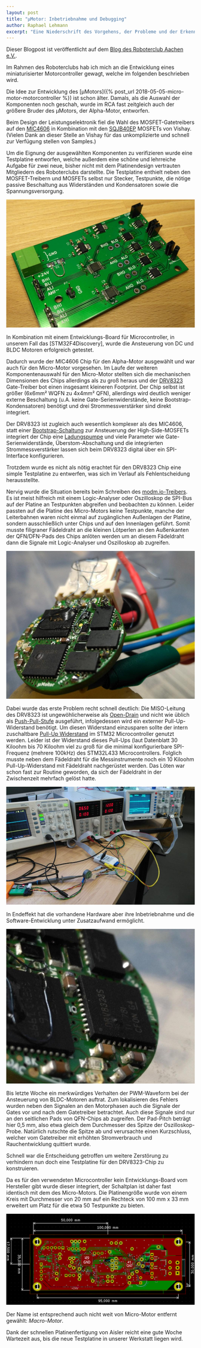 ```yaml
---
layout: post
title: "µMotor: Inbetriebnahme und Debugging"
author: Raphael Lehmann
excerpt: "Eine Niederschrift des Vorgehens, der Probleme und der Erkenntnisse bei Aufbau des ersten Prototypen des miniaturisierter Motorcontroller µMotor."
---
```


Dieser Blogpost ist veröffentlicht auf dem [Blog des Roboterclub Aachen e.V.](http://www.roboterclub.rwth-aachen.de/blog/2018/micro-motor-debugging-inbetriebnahme.html).

Im Rahmen des Roboterclubs hab ich mich an die Entwicklung eines miniaturisierter Motorcontroller gewagt, welche im folgenden beschrieben wird.



Die Idee zur Entwicklung des [µMotors]({% post_url 2018-05-05-micro-motor-motorcontroller %}) ist schon älter.
Damals, als die Auswahl der Komponenten noch geschah, wurde im RCA fast zeitgleich auch der größere Bruder des µMotors, der Alpha-Motor, entworfen.

Beim Design der Leistungselektronik fiel die Wahl des MOSFET-Gatetreibers auf den [MIC4606](http://ww1.microchip.com/downloads/en/DeviceDoc/20005604B.pdf) in Kombination mit den [SQJB40EP](https://www.vishay.com/docs/68550/sqjb40ep.pdf) MOSFETs von Vishay.
(Vielen Dank an dieser Stelle an Vishay für das unkomplizierte und schnell zur Verfügung stellen von Samples.)

Um die Eignung der ausgewählten Komponenten zu verifizieren wurde eine Testplatine entworfen, welche außerdem eine schöne und lehrreiche Aufgabe für zwei neue, bisher nicht mit dem Platinendesign vertrauten Mitgliedern des Roboterclubs darstellte.
Die Testplatine enthielt neben den MOSFET-Treibern und MOSFETs selbst nur Stecker, Testpunkte, die nötige passive Beschaltung aus Widerständen und Kondensatoren sowie die Spannungsversorgung.

![Testplatine für MIC4606](/assets/images/2018/alpha-motor-testboard.jpg)

In Kombination mit einem Entwicklungs-Board für Microcontroller, in unserem Fall das [STM32F4Discovery], wurde die Ansteuerung von DC und BLDC Motoren erfolgreich getestet.

Dadurch wurde der MIC4606 Chip für den Alpha-Motor ausgewählt und war auch für den Micro-Motor vorgesehen.
Im Laufe der weiteren Komponentenauswahl für den Micro-Motor stellten sich die mechanischen Dimensionen des Chips allerdings als zu groß heraus und der [DRV8323](http://www.ti.com/lit/ds/symlink/drv8323.pdf) Gate-Treiber bot einen insgesamt kleineren Footprint.
Der Chip selbst ist größer (6x6mm² WQFN zu 4x4mm² QFN), allerdings wird deutlich weniger externe Beschaltung (u.A. keine Gate-Serienwiderstände, keine Bootstrap-Kondensatoren) benötigt und drei Strommessverstärker sind direkt integriert.

Der DRV8323 ist zugleich auch wesentlich komplexer als des MIC4606, statt einer [Bootstrap-Schaltung](https://de.wikipedia.org/wiki/Bootstrapping_(Elektrotechnik)) zur Ansteuerung der High-Side-MOSFETs integriert der Chip eine [Ladungspumpe](https://de.wikipedia.org/wiki/Ladungspumpe) und viele Parameter wie Gate-Serienwiderstände, Überstom-Abschaltung und die integrierten Strommessverstärker lassen sich beim DRV8323 digital über ein SPI-Interface konfigurieren.

Trotzdem wurde es nicht als nötig erachtet für den DRV8323 Chip eine simple Testplatine zu entwerfen, was sich im Verlauf als Fehlentscheidung herausstellte.

Nervig wurde die Situation bereits beim Schreiben des [modm.io-Treibers](https://github.com/modm-io/modm/pull/27).
Es ist meist hilfreich mit einem Logic-Analyser oder Oszilloskop de SPI-Bus auf der Platine an Testpunkten abgreifen und beobachten zu können.
Leider passten auf die Platine des Micro-Motors keine Testpunkte, manche der Leiterbahnen waren nicht einmal auf zugänglichen Außenlagen der Platine, sondern ausschließlich unter Chips und auf den Innenlagen geführt.
Somit musste filigraner Fädeldraht an die kleinen Lötperlen an den Außenkanten der QFN/DFN-Pads des Chips anlöten werden um an diesem Fädeldraht dann die Signale mit Logic-Analyser und Oszilloskop ab zugreifen.

![Makro-Aufnahme Micro-Motor Fädeldraht](/assets/images/2018/micro-motor-faedeldraht.jpg)

Dabei wurde das erste Problem recht schnell deutlich: Die MISO-Leitung des DRV8323 ist ungewöhlicherweise als [Open-Drain](https://de.wikipedia.org/wiki/Open-Collector-Ausgang) und nicht wie üblich als [Push-Pull-Stufe](https://de.wikipedia.org/wiki/Gegentaktendstufe) ausgeführt, infolgedessen wird ein externer Pull-Up-Widerstand benötigt.
Um diesen Widerstand einzusparen sollte der intern zuschaltbare [Pull-Up Widerstand](https://de.wikipedia.org/wiki/Pull-up-Widerstand) im STM32 Microcontroller genutzt werden.
Leider ist der Widerstand dieses Pull-Ups (laut Datenblatt 30 Kiloohm bis 70 Kiloohm viel zu groß für die minimal konfigurierbare SPI-Frequenz (mehrere 100kHz) des STM32L433 Microcontrollers.
Folglich musste neben dem Fädeldraht für die Messinstrumente noch ein 10 Kiloohm Pull-Up-Widerstand mit Fädeldraht nachgerüstet werden.
Das Löten war schon fast zur Routine geworden, da sich der Fädeldraht in der Zwischenzeit mehrfach gelöst hatte.

![Micro-Motor Testaufbau mit zwei Oszilloskopen und zwei Netzteilen](/assets/images/2018/micro-motor-testaufbau.jpg)

In Endeffekt hat die vorhandene Hardware aber ihre Inbetriebnahme und die Software-Entwicklung unter Zusatzaufwand ermöglicht.

![Makro-Aufnahme: Pad eines DFN/QFN-Chips](/assets/images/2018/qfn-dfn-pad.jpg)

Bis letzte Woche ein merkwürdiges Verhalten der PWM-Waveform bei der Ansteuerung von BLDC-Motoren auftrat.
Zum lokalisieren des Fehlers wurden neben den Signalen an den Motorphasen auch die Signale der Gates vor und nach dem Gatetreiber betrachtet.
Auch diese Signale sind nur an den seitlichen Pads von QFN-Chips ab zugreifen.
Der Pad-Pitch beträgt hier 0,5 mm, also etwa gleich dem Durchmesser des Spitze der Oszilloskop-Probe.
Natürlich rutschte die Spitze ab und verursachte einen Kurzschluss, welcher vom Gatetreiber mit erhöhten Stromverbrauch und Rauchentwicklung quittiert wurde.

Schnell war die Entscheidung getroffen um weitere Zerstörung zu verhindern nun doch eine Testplatine für den DRV8323-Chip zu konstruieren.

Da es für den verwendeten Microcontroller kein Entwicklungs-Board vom Hersteller gibt wurde dieser integriert, der Schaltplan ist daher fast identisch mit dem des Micro-Motors.
Die Platinengröße wurde von einem Kreis mit Durchmesser von 20 mm auf ein Rechteck von 100 mm x 33 mm erweitert um Platz für die etwa 50 Testpunkte zu bieten.

![Macro-Motor Testplatine](/assets/images/2018/macro-motor-pcb.png)

Der Name ist entsprechend auch nicht weit von Micro-Motor entfernt gewählt: *Macro-Motor*.

Dank der schnellen Platinenfertigung von Aisler reicht eine gute Woche Wartezeit aus, bis die neue Testplatine in unserer Werkstatt liegen wird.
